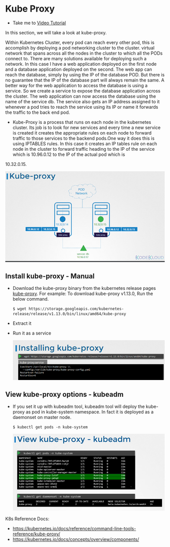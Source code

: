 # Kube Proxy
- Take me to [Video Tutorial](https://kodekloud.com/topic/kube-proxy/)

In this section, we will take a look at kube-proxy.

Within Kubernetes Cluster, every pod can reach every other pod, this is accomplish by deploying a pod networking cluster to the cluster. 
virtual network that spans across all the nodes in the cluster to which all the PODs connect to.
There are many solutions available for deploying such a network.
In this case I have a web application deployed on the first node and a database application deployed on the second.
The web app can reach the database, simply by using the IP of the database POD.
But there is no guarantee that the IP of the database part will always remain the same.
A better way for the web application to access the database is using a service. So we create a service to expose the database application across the cluster.
The web application can now access the database using the name of the service db.
The service also gets an IP address assigned to it whenever a pod tries to reach the service using its IP or name it forwards the traffic to the back end pod.

- Kube-Proxy is a process that runs on each node in the kubernetes cluster.
Its job is to look for new services and every time a new service is created it creates the appropriate rules on each node to forward traffic to those services to the backend pods.One way it does this is using IPTABLES rules.
In this case it creates an IP tables rule on each node in the cluster to forward traffic heading to the IP of the service which is 10.96.0.12 to the IP of the actual pod which is

10.32.0.15. 
  
  ![kube-proxy](../../images/kube-proxy.PNG)
  
## Install kube-proxy - Manual
- Download the kube-proxy binary from the kubernetes release pages [kube-proxy](https://storage.googleapis.com/kubernetes-release/release/v1.13.0/bin/linux/amd64/kube-proxy). For example: To download kube-proxy v1.13.0, Run the below command.
  ```
  $ wget https://storage.googleapis.com/kubernetes-release/release/v1.13.0/bin/linux/amd64/kube-proxy
  ```
- Extract it
- Run it as a service

  ![kube-proxy1](../../images/kube-proxy1.PNG)

## View kube-proxy options - kubeadm
- If you set it up with kubeadm tool, kubeadm tool will deploy the kube-proxy as pod in kube-system namespace. In fact it is deployed as a daemonset on master node.
  ```
  $ kubectl get pods -n kube-system
  ```
  ![kube-proxy2](../../images/kube-proxy2.PNG)
  
  
K8s Reference Docs:
- https://kubernetes.io/docs/reference/command-line-tools-reference/kube-proxy/
- https://kubernetes.io/docs/concepts/overview/components/
